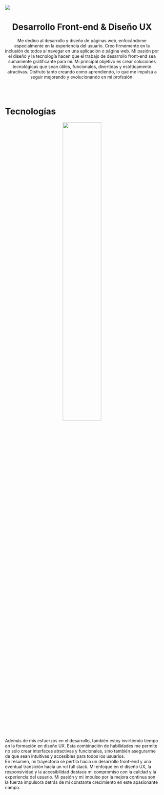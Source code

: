 
![](https://user-images.githubusercontent.com/108234679/258645008-cffd3acb-df68-40e1-9007-bdde26768982.png)

<h1 align="center" font-size=23px>Desarrollo Front-end & Diseño UX</h1>

<p align="center" weight="700">
Me dedico al desarrollo y diseño de páginas web, enfocándome especialmente en la experiencia del usuario. Creo firmemente en la inclusión de todos al navegar en una aplicación o página web. Mi pasión por el diseño y la tecnología hacen que el trabajo de desarrollo front-end sea sumamente gratificante para mí. Mi principal objetivo es crear soluciones tecnológicas que sean útiles, funcionales, divertidas y estéticamente atractivas. Disfruto tanto creando como aprendiendo, lo que me impulsa a seguir mejorando y evolucionando en mi profesión.
</p>
<br>
<br>

<h1 font-size=14px>Tecnologías</h1>
<p align="center">
  <img width="50%" height="auto" src="https://user-images.githubusercontent.com/108234679/283245653-e4526e51-a77b-4845-8add-676a5ccfb184.png">
</p>
<br>
<br>

Además de mis esfuerzos en el desarrollo, también estoy invirtiendo tiempo en la formación en diseño UX. Esta combinación de habilidades me permite no solo crear interfaces atractivas y funcionales, sino también asegurarme de que sean intuitivas y accesibles para todos los usuarios.
<br>
En resumen, mi trayectoria se perfila hacia un desarrollo front-end y una eventual transición hacia un rol full stack. Mi enfoque en el diseño UX, la responsividad y la accesibilidad destaca mi compromiso con la calidad y la experiencia del usuario. Mi pasión y mi impulso por la mejora continua son la fuerza impulsora detrás de mi constante crecimiento en este apasionante campo.
<br>
